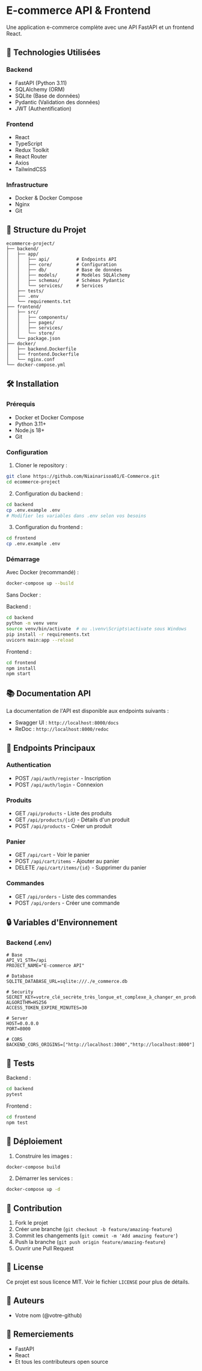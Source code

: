 # E-commerce API & Frontend

Une application e-commerce complète avec une API FastAPI et un frontend React.

## 🚀 Technologies Utilisées

### Backend
- FastAPI (Python 3.11)
- SQLAlchemy (ORM)
- SQLite (Base de données)
- Pydantic (Validation des données)
- JWT (Authentification)

### Frontend
- React
- TypeScript
- Redux Toolkit
- React Router
- Axios
- TailwindCSS

### Infrastructure
- Docker & Docker Compose
- Nginx
- Git

## 📁 Structure du Projet

```
ecommerce-project/
├── backend/
│   ├── app/
│   │   ├── api/          # Endpoints API
│   │   ├── core/         # Configuration
│   │   ├── db/           # Base de données
│   │   ├── models/       # Modèles SQLAlchemy
│   │   ├── schemas/      # Schémas Pydantic
│   │   └── services/     # Services
│   ├── tests/
│   ├── .env
│   └── requirements.txt
├── frontend/
│   ├── src/
│   │   ├── components/
│   │   ├── pages/
│   │   ├── services/
│   │   └── store/
│   └── package.json
├── docker/
│   ├── backend.Dockerfile
│   ├── frontend.Dockerfile
│   └── nginx.conf
└── docker-compose.yml
```

## 🛠 Installation

### Prérequis
- Docker et Docker Compose
- Python 3.11+
- Node.js 18+
- Git

### Configuration

1. Cloner le repository :
```bash
git clone https://github.com/Niainarisoa01/E-Commerce.git
cd ecommerce-project
```

2. Configuration du backend :
```bash
cd backend
cp .env.example .env
# Modifier les variables dans .env selon vos besoins
```

3. Configuration du frontend :
```bash
cd frontend
cp .env.example .env
```

### Démarrage

Avec Docker (recommandé) :
```bash
docker-compose up --build
```

Sans Docker :

Backend :
```bash
cd backend
python -m venv venv
source venv/bin/activate  # ou .\venv\Scripts\activate sous Windows
pip install -r requirements.txt
uvicorn main:app --reload
```

Frontend :
```bash
cd frontend
npm install
npm start
```

## 📚 Documentation API

La documentation de l'API est disponible aux endpoints suivants :
- Swagger UI : `http://localhost:8000/docs`
- ReDoc : `http://localhost:8000/redoc`

## 🔑 Endpoints Principaux

### Authentication
- POST `/api/auth/register` - Inscription
- POST `/api/auth/login` - Connexion

### Produits
- GET `/api/products` - Liste des produits
- GET `/api/products/{id}` - Détails d'un produit
- POST `/api/products` - Créer un produit

### Panier
- GET `/api/cart` - Voir le panier
- POST `/api/cart/items` - Ajouter au panier
- DELETE `/api/cart/items/{id}` - Supprimer du panier

### Commandes
- GET `/api/orders` - Liste des commandes
- POST `/api/orders` - Créer une commande

## 🔒 Variables d'Environnement

### Backend (.env)
```env
# Base
API_V1_STR=/api
PROJECT_NAME="E-commerce API"

# Database
SQLITE_DATABASE_URL=sqlite:///./e_commerce.db

# Security
SECRET_KEY=votre_clé_secrète_très_longue_et_complexe_à_changer_en_production
ALGORITHM=HS256
ACCESS_TOKEN_EXPIRE_MINUTES=30

# Server
HOST=0.0.0.0
PORT=8000

# CORS
BACKEND_CORS_ORIGINS=["http://localhost:3000","http://localhost:8000"]

```

## 🧪 Tests

Backend :
```bash
cd backend
pytest
```

Frontend :
```bash
cd frontend
npm test
```

## 🚀 Déploiement

1. Construire les images :
```bash
docker-compose build
```

2. Démarrer les services :
```bash
docker-compose up -d
```

## 🤝 Contribution

1. Fork le projet
2. Créer une branche (`git checkout -b feature/amazing-feature`)
3. Commit les changements (`git commit -m 'Add amazing feature'`)
4. Push la branche (`git push origin feature/amazing-feature`)
5. Ouvrir une Pull Request

## 📝 License

Ce projet est sous licence MIT. Voir le fichier `LICENSE` pour plus de détails.

## 👥 Auteurs

- Votre nom (@votre-github)

## 🙏 Remerciements

- FastAPI
- React
- Et tous les contributeurs open source
